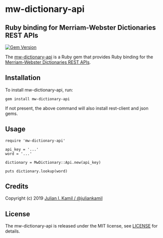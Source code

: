 # mw-dictionary-api
## Ruby binding for Merriam-Webster Dictionaries REST APIs

[![Gem Version](https://badge.fury.io/rb/mw-dictionary-api.svg)](http://badge.fury.io/rb/mw-dictionary-api)

The [mw-dictionary-api](http://rubygems.org/gems/mw-dictionary-api) is a Ruby gem that provides Ruby binding for the [Merriam-Webster Dictionaries REST APIs](https://dictionaryapi.com/).

## Installation

To install mw-dictionary-api, run:

    gem install mw-dictionary-api

If not present, the above command will also install rest-client and json gems.

## Usage

```
require 'mw-dictionary-api'

api_key = '...'
word = '...'

dictionary = MwDictionary::Api.new(api_key)

puts dictionary.lookup(word)
```

## Credits

Copyright (c) 2019 [Julian I. Kamil / @juliankamil](https://twitter.com/juliankamil)

## License

The mw-dictionary-api is released under the MIT license, see [LICENSE](https://github.com/juliankamil/mw-dictionary-api/blob/master/LICENSE) for details.
